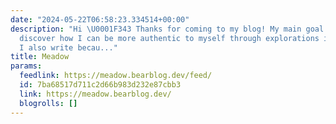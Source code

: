 ```yaml
---
date: "2024-05-22T06:58:23.334514+00:00"
description: "Hi \U0001F343 Thanks for coming to my blog! My main goal here is to
  discover how I can be more authentic to myself through explorations in writing.
  I also write becau..."
title: Meadow
params:
  feedlink: https://meadow.bearblog.dev/feed/
  id: 7ba68517d711c2d66b983d232e87cbb3
  link: https://meadow.bearblog.dev/
  blogrolls: []
---
```

